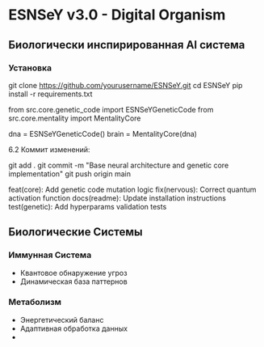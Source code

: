 # ESNSeY v3.0 - Digital Organism

## Биологически инспирированная AI система

### Установка

git clone https://github.com/yourusername/ESNSeY.git
cd ESNSeY
pip install -r requirements.txt

from src.core.genetic_code import ESNSeYGeneticCode
from src.core.mentality import MentalityCore

dna = ESNSeYGeneticCode()
brain = MentalityCore(dna)


6.2 Коммит изменений:

git add .
git commit -m "Base neural architecture and genetic core implementation"
git push origin main

feat(core): Add genetic code mutation logic
fix(nervous): Correct quantum activation function
docs(readme): Update installation instructions
test(genetic): Add hyperparams validation tests

## Биологические Системы

### Иммунная Система
- Квантовое обнаружение угроз
- Динамическая база паттернов

### Метаболизм
- Энергетический баланс
- Адаптивная обработка данных
- 